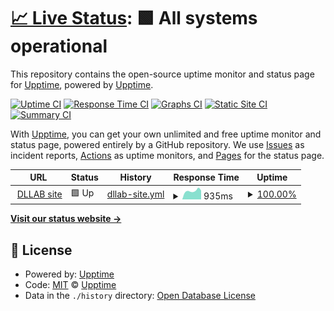# [📈 Live Status](https://upptime.github.io/upptime): <!--live status--> **🟩 All systems operational**

This repository contains the open-source uptime monitor and status page for [Upptime](https://upptime.js.org), powered by [Upptime](https://github.com/upptime/upptime).

[![Uptime CI](https://github.com/Levinna/upptime/workflows/Uptime%20CI/badge.svg)](https://github.com/Levinna/upptime/actions?query=workflow%3A%22Uptime+CI%22)
[![Response Time CI](https://github.com/Levinna/upptime/workflows/Response%20Time%20CI/badge.svg)](https://github.com/Levinna/upptime/actions?query=workflow%3A%22Response+Time+CI%22)
[![Graphs CI](https://github.com/Levinna/upptime/workflows/Graphs%20CI/badge.svg)](https://github.com/Levinna/upptime/actions?query=workflow%3A%22Graphs+CI%22)
[![Static Site CI](https://github.com/Levinna/upptime/workflows/Static%20Site%20CI/badge.svg)](https://github.com/Levinna/upptime/actions?query=workflow%3A%22Static+Site+CI%22)
[![Summary CI](https://github.com/Levinna/upptime/workflows/Summary%20CI/badge.svg)](https://github.com/Levinna/upptime/actions?query=workflow%3A%22Summary+CI%22)

With [Upptime](https://upptime.js.org), you can get your own unlimited and free uptime monitor and status page, powered entirely by a GitHub repository. We use [Issues](https://github.com/upptime/upptime/issues) as incident reports, [Actions](https://github.com/Levinna/upptime/actions) as uptime monitors, and [Pages](https://upptime.github.io/upptime) for the status page.

<!--start: status pages-->
<!-- This summary is generated by Upptime (https://github.com/upptime/upptime) -->
<!-- Do not edit this manually, your changes will be overwritten -->
<!-- prettier-ignore -->
| URL | Status | History | Response Time | Uptime |
| --- | ------ | ------- | ------------- | ------ |
| <img alt="" src="https://icons.duckduckgo.com/ip3/deeplearning.handong.edu.ico" height="13"> [DLLAB site](http://deeplearning.handong.edu) | 🟩 Up | [dllab-site.yml](https://github.com/Levinna/upptime/commits/HEAD/history/dllab-site.yml) | <details><summary><img alt="Response time graph" src="./graphs/dllab-site/response-time-week.png" height="20"> 935ms</summary><br><a href="https://levinna.github.io/upptime/history/dllab-site"><img alt="Response time 1133" src="https://img.shields.io/endpoint?url=https%3A%2F%2Fraw.githubusercontent.com%2FLevinna%2Fupptime%2FHEAD%2Fapi%2Fdllab-site%2Fresponse-time.json"></a><br><a href="https://levinna.github.io/upptime/history/dllab-site"><img alt="24-hour response time 975" src="https://img.shields.io/endpoint?url=https%3A%2F%2Fraw.githubusercontent.com%2FLevinna%2Fupptime%2FHEAD%2Fapi%2Fdllab-site%2Fresponse-time-day.json"></a><br><a href="https://levinna.github.io/upptime/history/dllab-site"><img alt="7-day response time 935" src="https://img.shields.io/endpoint?url=https%3A%2F%2Fraw.githubusercontent.com%2FLevinna%2Fupptime%2FHEAD%2Fapi%2Fdllab-site%2Fresponse-time-week.json"></a><br><a href="https://levinna.github.io/upptime/history/dllab-site"><img alt="30-day response time 907" src="https://img.shields.io/endpoint?url=https%3A%2F%2Fraw.githubusercontent.com%2FLevinna%2Fupptime%2FHEAD%2Fapi%2Fdllab-site%2Fresponse-time-month.json"></a><br><a href="https://levinna.github.io/upptime/history/dllab-site"><img alt="1-year response time 1126" src="https://img.shields.io/endpoint?url=https%3A%2F%2Fraw.githubusercontent.com%2FLevinna%2Fupptime%2FHEAD%2Fapi%2Fdllab-site%2Fresponse-time-year.json"></a></details> | <details><summary><a href="https://levinna.github.io/upptime/history/dllab-site">100.00%</a></summary><a href="https://levinna.github.io/upptime/history/dllab-site"><img alt="All-time uptime 99.82%" src="https://img.shields.io/endpoint?url=https%3A%2F%2Fraw.githubusercontent.com%2FLevinna%2Fupptime%2FHEAD%2Fapi%2Fdllab-site%2Fuptime.json"></a><br><a href="https://levinna.github.io/upptime/history/dllab-site"><img alt="24-hour uptime 100.00%" src="https://img.shields.io/endpoint?url=https%3A%2F%2Fraw.githubusercontent.com%2FLevinna%2Fupptime%2FHEAD%2Fapi%2Fdllab-site%2Fuptime-day.json"></a><br><a href="https://levinna.github.io/upptime/history/dllab-site"><img alt="7-day uptime 100.00%" src="https://img.shields.io/endpoint?url=https%3A%2F%2Fraw.githubusercontent.com%2FLevinna%2Fupptime%2FHEAD%2Fapi%2Fdllab-site%2Fuptime-week.json"></a><br><a href="https://levinna.github.io/upptime/history/dllab-site"><img alt="30-day uptime 100.00%" src="https://img.shields.io/endpoint?url=https%3A%2F%2Fraw.githubusercontent.com%2FLevinna%2Fupptime%2FHEAD%2Fapi%2Fdllab-site%2Fuptime-month.json"></a><br><a href="https://levinna.github.io/upptime/history/dllab-site"><img alt="1-year uptime 99.96%" src="https://img.shields.io/endpoint?url=https%3A%2F%2Fraw.githubusercontent.com%2FLevinna%2Fupptime%2FHEAD%2Fapi%2Fdllab-site%2Fuptime-year.json"></a></details>

<!--end: status pages-->

[**Visit our status website →**](https://upptime.github.io/upptime)

## 📄 License

- Powered by: [Upptime](https://github.com/upptime/upptime)
- Code: [MIT](./LICENSE) © [Upptime](https://upptime.js.org)
- Data in the `./history` directory: [Open Database License](https://opendatacommons.org/licenses/odbl/1-0/)
